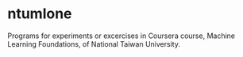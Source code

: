 ntumlone
========

Programs for experiments or excercises in Coursera course, Machine Learning Foundations, of National Taiwan University.
